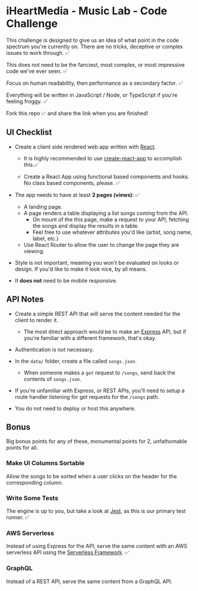 # iHeartMedia - Music Lab - Code Challenge

This challenge is designed to give us an idea of what point in the code spectrum you're currently on.
There are no tricks, deceptive or complex issues to work through. ✅

This does not need to be the fanciest, most complex, or most impressive code we've ever seen. ✅

Focus on human readability, then performance as a secondary factor. ✅

Everything will be written in JavaScript / Node, or TypeScript if you're feeling froggy. ✅

Fork this repo ✅ and share the link when you are finished! 

## UI Checklist

- Create a client side rendered web app written with [React](https://reactjs.org/).
  - It is highly recommended to use [create-react-app](https://reactjs.org/docs/create-a-new-react-app.html) to accomplish this.✅

  - Create a React App using functional based components and hooks. No class based components, please. ✅

- The app needs to have at least **2 pages (views)**: ✅
  - A landing page.
  - A page renders a table displaying a list songs coming from the API.
    - On mount of the this page, make a request to your API, fetching the songs and display the results in a table.
    - Feel free to use whatever attributes you'd like (artist, song name, label, etc.)
  - Use React Router to allow the user to change the page they are viewing.

- Style is not important, meaning you won't be evaluated on looks or design. If you'd like to make it look nice, by all means.

- It **does not** need to be mobile responsive.

## API Notes

- Create a simple REST API that will serve the content needed for the client to render it.
  - The most direct approach would be to make an [Express](https://expressjs.com) API, but if you're familiar with a different framework, that's okay.

- Authentication is not necessary.

- In the `data/` folder, create a file called `songs.json`.
  - When someone makes a `get` request to `/songs`, send back the contents of `songs.json`.

- If you're unfamiliar with Express, or REST APIs, you'll need to setup a route handler listening for get requests for the `/songs` path.

- You do not need to deploy or host this anywhere.

## Bonus

Big bonus points for any of these, monumental points for 2, unfathomable points for all.

### Make UI Columns Sortable

Allow the songs to be sorted when a user clicks on the header for the corresponding column.

### Write Some Tests

The engine is up to you, but take a look at [Jest](https://jestjs.io/), as this is our primary test runner. ✅

### AWS Serverless

Instead of using Express for the API, serve the same content with an AWS serverless API using the [Serverless Framework](https://serverless.com). ✅

### GraphQL

Instead of a REST API, serve the same content from a GraphQL API.
